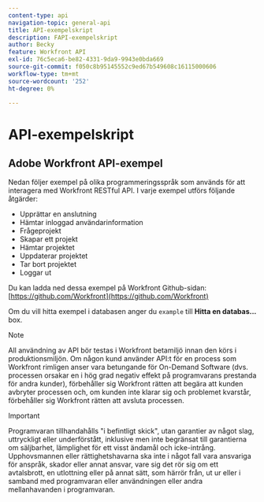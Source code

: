```yaml
---
content-type: api
navigation-topic: general-api
title: API-exempelskript
description: FAPI-exempelskript
author: Becky
feature: Workfront API
exl-id: 76c5eca6-be82-4331-9da9-9943e0bda669
source-git-commit: f050c8b95145552c9ed67b549608c16115000606
workflow-type: tm+mt
source-wordcount: '252'
ht-degree: 0%

---
```



# API-exempelskript

## Adobe Workfront API-exempel

Nedan följer exempel på olika programmeringsspråk som används för att interagera med Workfront RESTful API. I varje exempel utförs följande åtgärder:

* Upprättar en anslutning
* Hämtar inloggad användarinformation
* Frågeprojekt
* Skapar ett projekt
* Hämtar projektet
* Uppdaterar projektet
* Tar bort projektet
* Loggar ut

Du kan ladda ned dessa exempel på Workfront Github-sidan:  [https://github.com/Workfront](https://github.com/Workfront)

Om du vill hitta exempel i databasen anger du `example` till **Hitta en databas...** box.

>[!NOTE]
>
>All användning av API bör testas i Workfront betamiljö innan den körs i produktionsmiljön. Om någon kund använder API:t för en process som Workfront rimligen anser vara betungande för On-Demand Software (dvs. processen orsakar en i hög grad negativ effekt på programvarans prestanda för andra kunder), förbehåller sig Workfront rätten att begära att kunden avbryter processen och, om kunden inte klarar sig och problemet kvarstår, förbehåller sig Workfront rätten att avsluta processen.

>[!IMPORTANT]
>
>Programvaran tillhandahålls &quot;i befintligt skick&quot;, utan garantier av något slag, uttryckligt eller underförstått, inklusive men inte begränsat till garantierna om säljbarhet, lämplighet för ett visst ändamål och icke-intrång. Upphovsmannen eller rättighetshavarna ska inte i något fall vara ansvariga för anspråk, skador eller annat ansvar, vare sig det rör sig om ett avtalsbrott, en utlottning eller på annat sätt, som härrör från, ut ur eller i samband med programvaran eller användningen eller andra mellanhavanden i programvaran.
